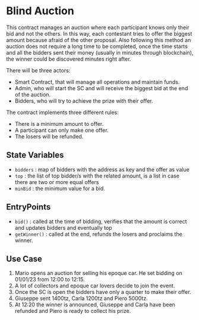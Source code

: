 # Blind Auction
This contract manages an auction where each participant knows only their bid and not the others.
In this way, each contestant tries to offer the biggest amount because afraid of the other proposal.
Also following this method an auction does not require a long time to be completed, once the time starts and all the bidders sent their money (usually in minutes through blockchain), the winner could be discovered minutes right after.

There will be three actors:

- Smart Contract, that will manage all operations and maintain funds.
- Admin, who will start the SC and will receive the biggest bid at the end of the auction.
- Bidders, who will try to achieve the prize with their offer.

The contract implements three different rules:
- There is a minimum amount to offer.
- A participant can only make one offer. 
- The losers will be refunded.
 
## State Variables
- `bidders` : map of bidders with the address as key and the offer as value 
- `top` : the list of top bidder/s with the related amount, is a list in case there are two or more equal offers
- `minBid` : the minimum value for a bid. 

## EntryPoints
- `bid()` : called at the time of bidding, verifies that the amount is correct and updates bidders and eventually top
- `getWinner()` : called at the end, refunds the losers and proclaims the winner.

## Use Case
1. Mario opens an auction for selling his epoque car. He set bidding on 01/01/23 from 12:00 to 12:15.
2. A lot of collectors and epoque car lovers decide to join the event.
3. Once the SC is open the bidders have only a quarter to make their offer.
4. Giuseppe sent 1400tz, Carla 1200tz and Piero 5000tz.
5. At 12:20 the winner is announced, Giuseppe and Carla have been refunded and Piero is ready to collect his prize. 